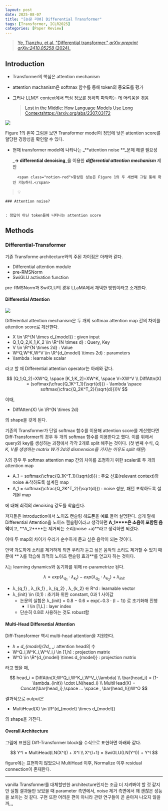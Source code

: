 ```yaml
---
layout: post
date: 2025-08-07
title: "[논문 리뷰] Differential Transformer"
tags: [Transformer, ICLR2025]
categories: [Paper Review]
---
```


> [Ye, Tianzhu, et al. "Differential transformer." ](https://arxiv.org/abs/2410.05258)[_arXiv preprint arXiv:2410.05258_](https://arxiv.org/abs/2410.05258)[ (2024).](https://arxiv.org/abs/2410.05258)



## Introduction

- Transformer의 핵심은 attention mechanism
- attention machanism은 softmax 함수를 통해 token의 중요도를 평가
- 그러나 LLM은 context에서 핵심 정보를 정확히 파악하는 데 어려움을 겪음

	> [Lost in the Middle: How Language Models Use Long Contextshttps://arxiv.org/abs/2307.03172](https://arxiv.org/abs/2307.03172)


![](https://prod-files-secure.s3.us-west-2.amazonaws.com/542b861c-36a8-4051-84e5-8804b6728dba/9083ea56-691a-4752-ae26-47f403431ac8/image.png?X-Amz-Algorithm=AWS4-HMAC-SHA256&X-Amz-Content-Sha256=UNSIGNED-PAYLOAD&X-Amz-Credential=ASIAZI2LB466WW4ARD52%2F20250812%2Fus-west-2%2Fs3%2Faws4_request&X-Amz-Date=20250812T121546Z&X-Amz-Expires=3600&X-Amz-Security-Token=IQoJb3JpZ2luX2VjEMz%2F%2F%2F%2F%2F%2F%2F%2F%2F%2FwEaCXVzLXdlc3QtMiJGMEQCID73%2Br1eC%2BLpxEWu%2BzzGBoH%2BKzZbFAu0YtrU3PNERG31AiBXNr0anVMmrH7xzLyrMQ7AjwpFUnb3JIgz2T55fzZiair%2FAwgVEAAaDDYzNzQyMzE4MzgwNSIMblYK55DLSSvJs6qrKtwD%2F1scqj9RJa5BSPy97OakzyitQBVzBPz4K7G1FsJFX%2BUK7nwF8QK1Rb57nShkIf%2FZ8TZhSmGO5CLUcHTKqoHXyGc1RRQHP0GTnr1KXPkHZfRTdLghIkG%2FebeIPC3%2Bz2h5TAwGw1bD2yqT9XEGkcU6odYsrjc1fsXW7g0UkOIHE6Wl66I14tIzo1d65%2BFUV6cilO7%2Bk%2B%2BgYTOxnWiKenpnQ2PIihR3FIX%2F4IWhBXHsEgGfTXEYeRynmYwVsKJaA42KLQ9Dt9YbD5FwgcyIf0AkQnusIcmxYO70rPn5gkpc3TJ%2FhOp2bGgWoUL70Ilh9y6uKDjCjkg0E%2BjDVpjwKs07KSLLSgN3lLizlfE9nn7IdWLMnwP3B7DfFTa9%2Fq4xHB%2BxP48Y8qbOsAGo86K6O3MfhZCbwat8bnw4XHzle5lz4NDapK%2B9%2Fmk0gkKXG8NpsX4K1%2F%2FrKYLdzGepaLn0FRgr20ZXRnws9yOi%2FQn7CmXm0BKa2Zu4SVmSh3sdKgS%2F7dWpKX55myzaDB6M%2F53O2yPM%2BwUPI2cUpd%2FXqR2q%2B1cgSJYJDyC7rjSgw9YNV4AKS47CzOdhYV23h0pkQ70d3aIOuT6tcsMv7cgrPcgpI0bEd3GgiqjDz%2FjZIMxXk6Aw6NbsxAY6pgHQKF0H5ezMQqLgLIFwv4RIwTPGeGjy%2FZKtX4Vo0WJW%2FqvqyjS6rS57oiFIPt%2FZiVQyFlEiBtYMITSGqc6OGY4f9KYl1AZBQgLTlQq4UyxBqqWBErfN1u5HbvHbWO2pNYSgt9lqBnB2TMhehMP2KpPgajuTx7flLscfCZnIaJ2jcZgSwGwOmcaBlLNta1STEdrgXE%2FV%2FgAnvqnBrImPKcV15OtzLNTR&X-Amz-Signature=62e1c55bd781e394a3b901348627a72b5fe1928ac10a8c47e6b3789631b702c1&X-Amz-SignedHeaders=host&x-amz-checksum-mode=ENABLED&x-id=GetObject)


Figure 1의 왼쪽 그림을 보면 Transformer model이 정답에 낮은 attention score를 할당한 경향성을 확인할 수 있다.

- 현재 transformer model에 나타나는 _**attention noise **_문제 해결 필요성

	_**→ differential denoising**_을 이용한 _**differential attention mechanism**_ 제안


		<span class="notion-red">향상된 성능은 Figure 1의 두 세번째 그림 통해 확인 가능하다.</span>


> 💡 


	### Attention noise?


	: 정답이 아닌 token들에 나타나는 attention score



## Methods



### Differential-Transformer


기존 Transforme architecture와의 주된 차이점은 아래와 같다.

- Differential attention module
- pre-RMSNorm
- SwiGLU activation function

pre-RMSNorm과 SwiGLU의 경우 LLaMA에서 채택한 방법이라고 소개한다.



#### Differential Attention


![](https://prod-files-secure.s3.us-west-2.amazonaws.com/542b861c-36a8-4051-84e5-8804b6728dba/116d70b2-1963-4810-9167-f4c7d8a06e8f/image.png?X-Amz-Algorithm=AWS4-HMAC-SHA256&X-Amz-Content-Sha256=UNSIGNED-PAYLOAD&X-Amz-Credential=ASIAZI2LB466WW4ARD52%2F20250812%2Fus-west-2%2Fs3%2Faws4_request&X-Amz-Date=20250812T121546Z&X-Amz-Expires=3600&X-Amz-Security-Token=IQoJb3JpZ2luX2VjEMz%2F%2F%2F%2F%2F%2F%2F%2F%2F%2FwEaCXVzLXdlc3QtMiJGMEQCID73%2Br1eC%2BLpxEWu%2BzzGBoH%2BKzZbFAu0YtrU3PNERG31AiBXNr0anVMmrH7xzLyrMQ7AjwpFUnb3JIgz2T55fzZiair%2FAwgVEAAaDDYzNzQyMzE4MzgwNSIMblYK55DLSSvJs6qrKtwD%2F1scqj9RJa5BSPy97OakzyitQBVzBPz4K7G1FsJFX%2BUK7nwF8QK1Rb57nShkIf%2FZ8TZhSmGO5CLUcHTKqoHXyGc1RRQHP0GTnr1KXPkHZfRTdLghIkG%2FebeIPC3%2Bz2h5TAwGw1bD2yqT9XEGkcU6odYsrjc1fsXW7g0UkOIHE6Wl66I14tIzo1d65%2BFUV6cilO7%2Bk%2B%2BgYTOxnWiKenpnQ2PIihR3FIX%2F4IWhBXHsEgGfTXEYeRynmYwVsKJaA42KLQ9Dt9YbD5FwgcyIf0AkQnusIcmxYO70rPn5gkpc3TJ%2FhOp2bGgWoUL70Ilh9y6uKDjCjkg0E%2BjDVpjwKs07KSLLSgN3lLizlfE9nn7IdWLMnwP3B7DfFTa9%2Fq4xHB%2BxP48Y8qbOsAGo86K6O3MfhZCbwat8bnw4XHzle5lz4NDapK%2B9%2Fmk0gkKXG8NpsX4K1%2F%2FrKYLdzGepaLn0FRgr20ZXRnws9yOi%2FQn7CmXm0BKa2Zu4SVmSh3sdKgS%2F7dWpKX55myzaDB6M%2F53O2yPM%2BwUPI2cUpd%2FXqR2q%2B1cgSJYJDyC7rjSgw9YNV4AKS47CzOdhYV23h0pkQ70d3aIOuT6tcsMv7cgrPcgpI0bEd3GgiqjDz%2FjZIMxXk6Aw6NbsxAY6pgHQKF0H5ezMQqLgLIFwv4RIwTPGeGjy%2FZKtX4Vo0WJW%2FqvqyjS6rS57oiFIPt%2FZiVQyFlEiBtYMITSGqc6OGY4f9KYl1AZBQgLTlQq4UyxBqqWBErfN1u5HbvHbWO2pNYSgt9lqBnB2TMhehMP2KpPgajuTx7flLscfCZnIaJ2jcZgSwGwOmcaBlLNta1STEdrgXE%2FV%2FgAnvqnBrImPKcV15OtzLNTR&X-Amz-Signature=6212b6d8b74a6635253ee6d1f0c9e66d2173888dc1cc0e36a651ccc13978dd15&X-Amz-SignedHeaders=host&x-amz-checksum-mode=ENABLED&x-id=GetObject)


Differential attention mechanism은 두 개의 softmax attention map 간의 차이를 attention score로 계산한다.

- X \in \R^{N \times d\_{model}} : given input
- Q\_1,Q\_2,K\_1,K\_2 \in \R^{N \times d} : Query, Key
- V \in \R^{N \times 2d} : Value
- W^Q,W^K,W^V \in \R^{d\_{model} \times 2d} : parameters
- \lambda : learnable scalar

라고 할 때 Differential attention operator는 아래와 같다.


$$
[Q_1;Q_2]=XW^Q, \space [K_1;K_2]=XW^K, \space V=XW^V \\
DiffAttn(X) = (softmax(\cfrac{Q_1K^T_1}{\sqrt{d}}) - \lambda \space softmax(\cfrac{Q_2K^T_2}{\sqrt{d}}))V
$$


이때,

- DiffAtten(X) \in \R^{N \times 2d}

의 shape을 갖게 된다.


기존의 Transformer가 단일 softmax 함수를 이용해 attention score를 계산했다면 Diff-Transformer의 경우 두 개의 softmax 함수를 이용한다고 했다. 이를 위해서 query와 key를 생성하는 과정에서 각각 2개로 split 해주는 것이다. <span class="notion-red">(첫 번째 수식, </span><span class="notion-red">_Q, K, V를 생성하는 matrix W가 2d의 dismension을 가지는 이유도 split 때문_</span><span class="notion-red">)</span>


 λ의 경우 두 softmax attention map 간의 차이를 조정하기 위한 scaler로 두 개의 attention map

- A\_1 = softmax(\cfrac{Q\_1K^T\_1}{\sqrt{d}}) : 주요 신호(relevant context)와 noise 포착하도록 설계된 map
- A\_1 = softmax(\cfrac{Q\_2K^T\_2}{\sqrt{d}}) : noise 성분, 패턴 포착하도록 설계된 map 

에 대해 최적의 denoising 강도를 학습한다.


저자들은 introduction에서 노이즈 캔슬링 헤드폰을 예로 들어 설명한다. 쉽게 말해 Differential Attention을 노이즈 캔슬링이라고 생각하면 **A\_1****은 소음이 포함된 음악**이고, **A\_2****는 제거되는 소리(noise +a)**라고 생각하면 되겠다. 


이때 두 map의 차이가 우리가 순수하게 듣고 싶은 음악이 되는 것이다. 


만약 과도하게 소리를 제거하게 되면 우리가 듣고 싶은 음악의 소리도 제거할 수 있기 때문에 ** λ를 학습해 최적의 노이즈 캔슬링 효과**를 얻고자 하는 것이다.


λ는 learning dynamics와 동기화를 위해 re-parametrize 된다.


$$
\lambda = exp(\lambda_{q_1} \cdot \lambda_{k_1}) - exp(\lambda_{q_2} \cdot \lambda_{k_2}) + \lambda_{init}
$$

- λ\_{q\_1} , λ\_{k\_1} , λ\_{q\_2} , λ\_{k\_2} ∈ R^d : learnable vector
- λ\_{init} \in (0,1) : 초기화 위한 constant, 0과 1 사이값
	- 논문의 실험은 λ\_{init} = 0.8 − 0.6 × exp(−0.3 · (l − 1)) 로 초기화해 진행
		- l \in [1,L] : layer index
	- 단순히 0.8로 사용하는 것도 robust함


#### **Multi-Head Differential Attention**


Diff-Transformer 역시 multi-head attention을 지원한다.

- _h = d\_{model}/2d__ _: attention head의 수
- W^Q\_i,W^K\_i,W^V\_i,i \in [1,h] : projection matrix
- W^O \in \R^{d\_{model} \times d\_{model}} : projection matrix

라고 했을 때,


$$
head_i = DiffAttn(X;W^Q_i,W^K_i,W^V_i,\lambda) \\
\bar{head_i} = (1-\lambda_{init}) \cdot LN(head_i) \\
MultiHead(X) = Concat(\bar{head_i},\space ... \space , \bar{head_h})W^O
$$


결과적으로 output은

- MultiHead(X) \in \R^{d\_{model} \times d\_{model}}

의 shape을 가진다.



#### Overall Architecture


그림에 표현된 Diff-Transformer block을 수식으로 표현하면 아래와 같다.


$$
Y^l = MultiHead(LN(X^l)) + X^l \\
X^{l+1} = SwiGLU(LN(Y^l)) + Y^l
$$


figure에는 표현하지 않았으나 MultiHead 이후, Normalize 이후 residual connection이 존재한다.


---


vanilla Transformer를 대체할만한 architecture인지는 조금 더 지켜봐야 할 것 같지만 실험 결과들만 보았을 때 parameter 측면에서, noise 제거 측면에서 꽤 괜찮은 성능을 보이는 것 같다. 구현 또한 어려운 편이 아니라 관련 연구들이 곧 쏟아져 나오지 않을까,,,

